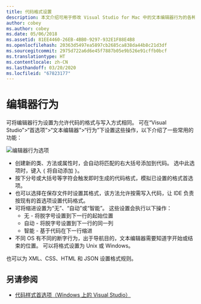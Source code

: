 ```yaml
---
title: 代码格式设置
description: 本文介绍可用于修改 Visual Studio for Mac 中的文本编辑器行为的各种选项
author: cobey
ms.author: cobey
ms.date: 05/06/2018
ms.assetid: 81EE4460-26EB-4BB0-9297-932E1F88E4B8
ms.openlocfilehash: 20363d5497ea5897cb2685ca838da44b8c21d3df
ms.sourcegitcommit: 2975d722a6d6e45f7887b05e9b526e91cffb0bcf
ms.translationtype: HT
ms.contentlocale: zh-CN
ms.lasthandoff: 03/20/2020
ms.locfileid: "67823177"
---
```

# <a name="editor-behavior"></a>编辑器行为

可将编辑器行为设置为允许代码的格式与写入方式相同。 可在“Visual Studio”>“首选项”>“文本编辑器”>“行为”下设置这些操作，以下介绍了一些常用的功能： 

![编辑器行为选项](media/source-editor-image9.png)

* 创建新的类、方法或属性时，会自动将匹配的右大括号添加到代码。 选中此选项时，键入 `{` 将自动添加 `}`。
* 按下分号或大括号等字符会触发即时生成的代码格式，模拟已设置的格式首选项。
* 也可以选择在保存文件时设置其格式，该方法允许按需写入代码，让 IDE 负责按现有的首选项设置代码格式。
* 可将缩进设置为“无”、“自动”或“智能”。 这些设置会执行以下操作：
  * 无 - 将脱字号设置到下一行的起始位置
  * 自动 - 将脱字号设置到下一行的同一列
  * 智能 - 基于代码在下一行缩进
* 不同 OS 有不同的断字行为，出于导航目的，文本编辑器需要知道字开始或结束的位置。 可以将格式设置为 Unix 或 Windows。

也可以为 XML、CSS、HTML 和 JSON 设置格式规则。

## <a name="see-also"></a>另请参阅

- [代码样式首选项（Windows 上的 Visual Studio）](/visualstudio/ide/code-styles-and-quick-actions)
